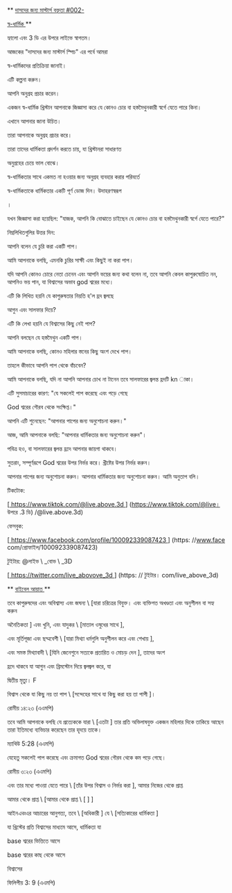 ** <u> দাসদের জন্য মাস্টার্স বক্তৃতা \#002-

স্ব-ধার্মিক </u> **

হ্যালো এবং 3 ডি এর উপরে লাইভে স্বাগতম।

আজকের "দাসদের জন্য মাস্টার্স স্পিচ" এর পর্বে আমরা

স্ব-ধার্মিকদের প্রতিক্রিয়া জানাই।

এটি কল্পনা করুন।

আপনি অনুগ্রহ প্রচার করেন।

একজন স্ব-ধার্মিক খ্রিস্টান আপনাকে জিজ্ঞাসা করে যে কোনও চোর বা হস্তমৈথুনকারী স্বর্গে যেতে পারে কিনা।

এখানে আপনার জানা উচিত।

তারা আপনাকে অনুগ্রহ প্রচার করে।

তারা তাদের ধার্মিকতা প্রদর্শন করতে চায়, যা খ্রিস্টানরা সাধারণত

অনুগ্রহের চেয়ে ভাল বোঝে।

স্ব-ধার্মিকতার সাথে একমত না হওয়ার জন্য অনুগ্রহ ব্যবহার করার পরিবর্তে

স্ব-ধার্মিকতাকে ধার্মিকতার একটি পূর্ণ ডোজ দিন। উদাহরণস্বরূপ

।

যখন জিজ্ঞাসা করা হয়েছিল: "যাজক, আপনি কি বোঝাতে চাইছেন যে কোনও চোর বা হস্তমৈথুনকারী স্বর্গে যেতে পারে?"

নিম্নলিখিতগুলির উত্তর দিন:

আপনি বলেন যে চুরি করা একটি পাপ।

আমি আপনাকে বলছি, এমনকি চুরির সাক্ষী এবং কিছুই না করা পাপ।

যদি আপনি কোনও চোরে নেতা চেনেন এবং আপনি ভয়ের জন্য কথা বলেন না, তবে আপনি কেবল কাপুরুষোচিত নন, আপনিও ভয় পান, যা বিশ্বাসের অভাব god শ্বরের মধ্যে।

এটি কি লিখিত হয়নি যে কাপুরুষতার নিয়তি হ'ল হ্রদ জ্বলছে

আগুন এবং সালফার দিয়ে?

এটি কি লেখা হয়নি যে বিশ্বাসের কিছু নেই পাপ?

আপনি বলছেন যে হস্তমৈথুন একটি পাপ।

আমি আপনাকে বলছি, কোনও মহিলার স্তনের কিছু অংশ দেখে পাপ।

তাহলে কীভাবে আপনি পাপ থেকে বাঁচবেন?

আমি আপনাকে বলছি, যদি না আপনি আপনার চোখ না টানেন তবে সালফারের জ্বলন্ত হ্রদটি kn াকা।

এটি সুসমাচারের কারণ: "যে সকলেই পাপ করেছে এবং পড়ে গেছে

God শ্বরের গৌরব থেকে সংক্ষিপ্ত।"

আপনি এটি শুনেছেন: "আপনার পাপের জন্য অনুশোচনা করুন।"

আজ, আমি আপনাকে বলছি: "আপনার ধার্মিকতার জন্য অনুশোচনা করুন"।

পবিত্র হও, বা সালফারের জ্বলন্ত হ্রদে আপনার জায়গা থাকবে।

সুতরাং, সম্পূর্ণরূপে God শ্বরের উপর নির্ভর করে। খ্রীষ্টের উপর নির্ভর করুন।

আপনার পাপের জন্য অনুশোচনা করুন। আপনার ধার্মিকতার জন্য অনুশোচনা করুন। আমি অনুতাপ বলি।

টিকটোক:

[<u> https://www.tiktok.com/@live.above.3d </u>] (https://www.tiktok.com/@live। উপরে .3 ডি) /@live.above.3d)

ফেসবুক:

[<u> https://www.facebook.com/profile/100092339087423 </u>] (https: //www.face com/প্রোফাইল/100092339087423)

টুইটার: @লাইভ \ _বোভ \ _3D

[<u> https://twitter.com/live_abovove_3d </u>] (https: // টুইটার। com/live_above_3d)

** <u> বাইবেল আয়াত </u> **

তবে কাপুরুষদের এবং অবিশ্বাস্য এবং জঘন্য \ [যারা চরিত্রের বিযুক্ত। এবং ব্যক্তিগত অখণ্ডতা এবং অনুশীলন বা সহ্য করুন

অনৈতিকতা \] এবং খুনি, এবং যাদুকর \ [মাতাল ওষুধের সাথে \],

এবং মূর্তিপূজা এবং ছদ্মবেশী \ [যারা মিথ্যা ধর্মগুলি অনুশীলন করে এবং শেখায় \],

এবং সমস্ত মিথ্যাবাদী \ [যিনি জেনেশুনে সত্যকে প্রতারিত ও মোচড় দেন \], তাদের অংশ

হ্রদে থাকবে যা আগুন এবং ব্রিমস্টোন দিয়ে জ্বলজ্বল করে, যা

দ্বিতীয় মৃত্যু। F

বিশ্বাস থেকে যা কিছু নয় তা পাপ \ [সন্দেহের সাথে যা কিছু করা হয় তা পাপী \]।

রোমীয় ১৪:২৩ (এএমপি)

তবে আমি আপনাকে বলছি যে প্রত্যেককে যারা \ [এতটা \] তার প্রতি অভিলাষযুক্ত একজন মহিলার দিকে তাকিয়ে আছেন তারা ইতিমধ্যে ব্যভিচার করেছেন তার হৃদয়ে তাকে।

ম্যাথিউ 5:28 (এএমপি)

যেহেতু সকলেই পাপ করেছে এবং ক্রমাগত God শ্বরের গৌরব থেকে কম পড়ে গেছে।

রোমীয় ৩:২৩ (এএমপি)

এবং তার মধ্যে পাওয়া যেতে পারে \ [তাঁর উপর বিশ্বাস ও নির্ভর করা \], আমার নিজের থেকে প্রাপ্ত

আমার থেকে প্রাপ্ত \ [আমার থেকে প্রাপ্ত \ [ \] \]

আইন*এবং*এর আচারের আনুগত্য, তবে \ [অধিকারী \] যে \ [সত্যিকারের ধার্মিকতা \]

যা খ্রিস্টের প্রতি বিশ্বাসের মাধ্যমে আসে, ধার্মিকতা যা

base শ্বরের ভিত্তিতে আসে

base শ্বরের কাছ থেকে আসে

বিশ্বাসের

ফিলিপীয় 3: 9 (এএমপি)